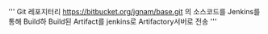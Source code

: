 '''
Git 레포지터리 https://bitbucket.org/jgnam/base.git 의 소스코드를 Jenkins를 통해 Build하
Build된 Artifact를 jenkins로 Artifactory서버로 전송
'''
